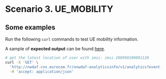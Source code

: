 # Scenario 3. **UE_MOBILITY**

## Some examples

Run the following `curl` commands to test UE mobility information.

A sample of **expected output** can be found [here](https://gitlab.eurecom.fr/development/oai-nwdaf/-/blob/master/examples/nbi_output_uemob.json).

```bash
# get the latest location of user with imsi: imsi-208990100001120
curl -X 'GET' \
  'http://nwdaf.cnx.eurecom.fr/nnwdaf-analyticsinfo/v1/analytics?event-id=UE_MOBILITY&ana-req=%7B%7D&event-filter=%7B%7D&tgt-ue=%7B%0A%20%20%22anyUe%22%3A%20true%2C%0A%20%20%22supis%22%3A%20%5B%0A%20%20%20%20%22imsi-208990100001120%22%0A%20%20%5D%0A%7D' \
  -H 'accept: application/json'
```